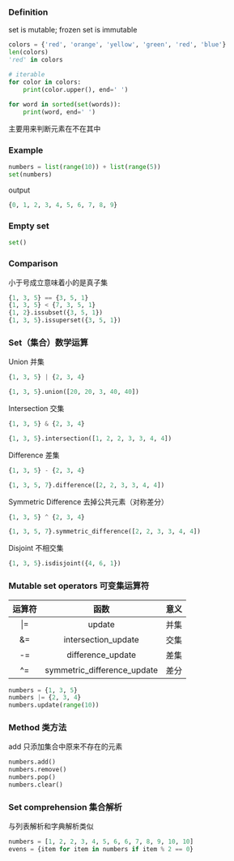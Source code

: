 ### Definition
set is mutable; frozen set is immutable

```py
colors = {'red', 'orange', 'yellow', 'green', 'red', 'blue'}
len(colors)
'red' in colors

# iterable
for color in colors:
    print(color.upper(), end=' ')
    
for word in sorted(set(words)):
    print(word, end=' ')
```
主要用来判断元素在不在其中

### Example

```py
numbers = list(range(10)) + list(range(5))
set(numbers)
```
output
```py
{0, 1, 2, 3, 4, 5, 6, 7, 8, 9}
```

### Empty set
```py
set()
```

### Comparison

小于号成立意味着小的是真子集
```py
{1, 3, 5} == {3, 5, 1}
{1, 3, 5} < {7, 3, 5, 1}
{1, 2}.issubset({3, 5, 1})
{1, 3, 5}.issuperset({3, 5, 1})
```

### Set（集合）数学运算
Union  并集 
```py
{1, 3, 5} | {2, 3, 4}

{1, 3, 5}.union([20, 20, 3, 40, 40])
```
Intersection  交集 
```py
{1, 3, 5} & {2, 3, 4}

{1, 3, 5}.intersection([1, 2, 2, 3, 3, 4, 4])
```
Difference 差集 
```py
{1, 3, 5} - {2, 3, 4}

{1, 3, 5, 7}.difference([2, 2, 3, 3, 4, 4])
```
Symmetric Difference  去掉公共元素（对称差分）
```py
{1, 3, 5} ^ {2, 3, 4}

{1, 3, 5, 7}.symmetric_difference([2, 2, 3, 3, 4, 4])
```
Disjoint  不相交集 
```py
{1, 3, 5}.isdisjoint({4, 6, 1})
```

### Mutable set operators 可变集运算符
 | 运算符   | 函数   | 意义 |
 | :-----:   | :-----: |:----:|
 | \|=       | update | 并集 |
 | &=       |intersection_update| 交集|
 | -=       |difference_update|差集|
 | ^=       |symmetric_difference_update|差分|
```py
numbers = {1, 3, 5}
numbers |= {2, 3, 4}
numbers.update(range(10))
```
### Method 类方法

add 只添加集合中原来不存在的元素
```py
numbers.add()
numbers.remove()
numbers.pop()
numbers.clear()
```

### Set comprehension 集合解析

与列表解析和字典解析类似
```py
numbers = [1, 2, 2, 3, 4, 5, 6, 6, 7, 8, 9, 10, 10]
evens = {item for item in numbers if item % 2 == 0}
```



































